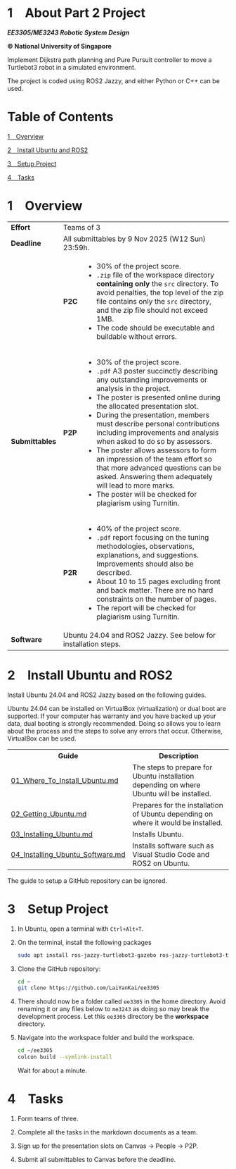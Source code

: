 1&emsp;About Part 2 Project
==============

***EE3305/ME3243 Robotic System Design***

**&copy; National University of Singapore**

Implement Dijkstra path planning and Pure Pursuit controller to move a Turtlebot3 robot in a simulated environment.

The project is coded using ROS2 Jazzy, and either Python or C++ can be used.

# Table of Contents

[1&emsp;Overview](#1overview)

[2&emsp;Install Ubuntu and ROS2](#2install-ubuntu-and-ros2)

[3&emsp;Setup Project](#3setup-project)

[4&emsp;Tasks](#4tasks)

# 1&emsp;Overview
<table><tbody>
    <tr>
        <td><b>Effort</b></td>
        <td colspan="2">Teams of 3</td>
    </tr>
    <tr>
        <td><b>Deadline</b></td>
        <td colspan="2">All submittables by 9 Nov 2025 (W12 Sun) 23:59h.</td>
    </tr>
    <tr>
        <td rowspan="3"><b>Submittables</b></td>
        <td><b>P2C</b></td>
        <td>
            <ul>
                <li>30% of the project score.</li>
                <li><code>.zip</code> file of the workspace directory <b>containing only</b> the <code>src</code> directory. To avoid penalties, the top level of the zip file contains only the <code>src</code> directory, and the zip file should not exceed 1MB.</li>
                <li>The code should be executable and buildable without errors.</li>
            </ul>
        </td>
    </tr>
    <tr>
        <td><b>P2P</b></td>
        <td>
            <ul>
                <li>30% of the project score.</li>
                <li><code>.pdf</code> A3 poster succinctly describing any outstanding improvements or analysis in the project.</li>
                <li>The poster is presented online during the allocated presentation slot.</li>
                <li>During the presentation, members must describe personal contributions including improvements and analysis when asked to do so by assessors.</li> 
                <li>The poster allows assessors to form an impression of the team effort so that more advanced questions can be asked. Answering them adequately will lead to more marks.</li>
                <li>The poster will be checked for plagiarism using Turnitin.</li>
            </ul>
        </td>
    </tr>
    <tr>
        <td><b>P2R</b></td>
        <td>
            <ul>
                <li>40% of the project score.</li>
                <li><code>.pdf</code> report focusing on the tuning methodologies, observations, explanations, and suggestions. Improvements should also be described.</li>
                <li>About 10 to 15 pages excluding front and back matter. There are no hard constraints on the number of pages.</li>
                <li>The report will be checked for plagiarism using Turnitin.</li>
            </ul>
        </td>
    </tr>
    <tr>
        <td><b>Software</b></td>
        <td colspan="2">Ubuntu 24.04 and ROS2 Jazzy. See below for installation steps.</td>
    </tr>
</tbody></table>

# 2&emsp;Install Ubuntu and ROS2
Install Ubuntu 24.04 and ROS2 Jazzy based on the following guides. 

Ubuntu 24.04 can be installed on VirtualBox (virtualization) or dual boot are supported. 
If your computer has warranty and you have backed up your data, dual booting is strongly recommended.
Doing so allows you to learn about the process and the steps to solve any errors that occur.
Otherwise, VirtualBox can be used.

<table><tbody>
    <tr>
        <th>Guide</td>
        <th>Description</td>
    </tr>
    <tr>
        <td><a href="https://github.com/LaiYanKai/Misc/blob/main/rb2301/01_Where_To_Install_Ubuntu.md">01_Where_To_Install_Ubuntu.md</a></td>
        <td>The steps to prepare for Ubuntu installation depending on where Ubuntu will be installed.</td>
    </tr>
    <tr>
        <td><a href="https://github.com/LaiYanKai/Misc/blob/main/rb2301/02_Getting_Ubuntu.md">02_Getting_Ubuntu.md</a></td>
        <td>Prepares for the installation of Ubuntu depending on where it would be installed.</td>
    </tr>
    <tr>
        <td><a href="https://github.com/LaiYanKai/Misc/blob/main/rb2301/03_Installing_Ubuntu.md">03_Installing_Ubuntu.md</a></td>
        <td>Installs Ubuntu.</td>
    </tr>
    <tr>
        <td><a href="https://github.com/LaiYanKai/Misc/blob/main/rb2301/04_Installing_Ubuntu_Software.md">04_Installing_Ubuntu_Software.md</a></td>
        <td>Installs software such as Visual Studio Code and ROS2 on Ubuntu.</td>
    </tr>
</tbody></table>

The guide to setup a GitHub repository can be ignored.

# 3&emsp;Setup Project

1. In Ubuntu, open a terminal with `Ctrl+Alt+T`.

2. On the terminal, install the following packages
    
    ```bash
    sudo apt install ros-jazzy-turtlebot3-gazebo ros-jazzy-turtlebot3-teleop ros-jazzy-turtlebot3-cartographer ros-jazzy-nav2-map-server ros-jazzy-turtlebot3-navigation2 ros-jazzy-nav2-route -y
    ```

3. Clone the GitHub repository:

    ```bash
    cd ~
    git clone https://github.com/LaiYanKai/ee3305
    ```

4. There should now be a folder called `ee3305` in the home directory. Avoid renaming it or any files below to `me3243` as doing so may break the development process. Let this `ee3305` directory be the **workspace** directory.

5. Navigate into the workspace folder and build the workspace.

    ```bash
    cd ~/ee3305
    colcon build --symlink-install
    ```

    Wait for about a minute.

# 4&emsp;Tasks

1. Form teams of three.

2. Complete all the tasks in the markdown documents as a team.

3. Sign up for the presentation slots on Canvas &rarr; People &rarr; P2P.

4. Submit all submittables to Canvas before the deadline.